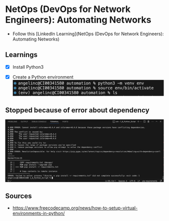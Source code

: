 # NetOps (DevOps for Network Engineers): Automating Networks

- Follow this [LinkedIn Learning](NetOps (DevOps for Network Engineers): Automating Networks)

## Learnings

- [x] Install Python3
- [x] Create a Python environment
![](https://github.com/agcdtmr/automation/blob/main/netops/Screenshot%202023-11-10%20at%2012.31.55.png)


## Stopped because of error about dependency

![Error](https://github.com/agcdtmr/automation/blob/main/netops/Screenshot%202023-11-10%20at%2013.14.13.png)

## Sources

- https://www.freecodecamp.org/news/how-to-setup-virtual-environments-in-python/

